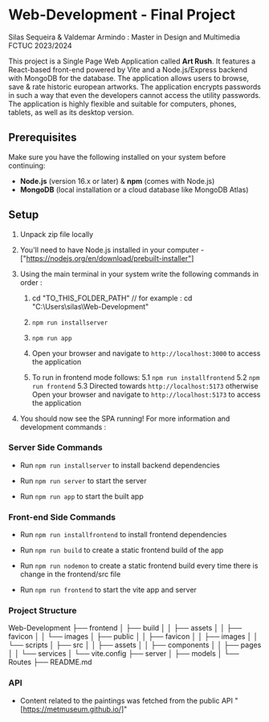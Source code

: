 # Web-Development - Final Project

Silas Sequeira & Valdemar Armindo : Master in Design and Multimedia FCTUC 2023/2024

This project is a Single Page Web Application called **Art Rush**. It features a React-based front-end powered by Vite and a Node.js/Express backend with MongoDB for the database. The application allows users to browse, save & rate historic european artworks. The application encrypts passwords in such a way that even the developers cannot access the utility passwords. The application is highly flexible and suitable for computers, phones, tablets, as well as its desktop version.

## Prerequisites

Make sure you have the following installed on your system before continuing:

- **Node.js** (version 16.x or later) & **npm** (comes with Node.js)
- **MongoDB** (local installation or a cloud database like MongoDB Atlas)

## Setup

1. Unpack zip file locally
2. You'll need to have Node.js installed in your computer - ["https://nodejs.org/en/download/prebuilt-installer"]
3. Using the main terminal in your system write the following commands in order :

   1. cd "TO_THIS_FOLDER_PATH" // for example : cd "C:\Users\silas\Web-Development"
   2. `npm run installserver`
   3. `npm run app`
   4. Open your browser and navigate to `http://localhost:3000` to access the application

   5. To run in frontend mode follows:
      5.1 `npm run installfrontend` 
      5.2 `npm run frontend`
      5.3  Directed towards `http://localhost:5173` otherwise Open your browser and navigate to `http://localhost:5173` to access the application
       

4. You should now see the SPA running! For more information and development commands :

### Server Side Commands

- Run `npm run installserver` to install backend dependencies

- Run `npm run server` to start the server

- Run `npm run app` to start the built app

### Front-end Side Commands

- Run `npm run installfrontend` to install frontend dependencies

- Run `npm run build` to create a static frontend build of the app

- Run `npm run nodemon` to create a static frontend build every time there is change in the frontend/src file

- Run `npm run frontend` to start the vite app and server

### Project Structure

Web-Development
├── frontend
│ ├── build
│ │ ├── assets
│ │ ├── favicon
│ │ └── images
│ ├── public
│ │ ├── favicon
│ │ ├── images
│ │ └── scripts
│ ├── src
│ │ ├── assets
│ │ ├── components
│ │ ├── pages
│ │ └── services
│ └── vite.config
├── server
│ ├── models
│ └── Routes
├── README.md

### API

- Content related to the paintings was fetched from the public API "[https://metmuseum.github.io/]"
